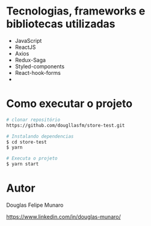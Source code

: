# Tecnologias, frameworks e bibliotecas utilizadas
- JavaScript
- ReactJS
- Axios
- Redux-Saga
- Styled-components
- React-hook-forms
- 
# Como executar o projeto

```bash
# clonar repositório
https://github.com/dougllasfm/store-test.git

# Instalando dependencias
$ cd store-test
$ yarn

# Executa o projeto
$ yarn start
```

# Autor

Douglas Felipe Munaro

https://www.linkedin.com/in/douglas-munaro/
